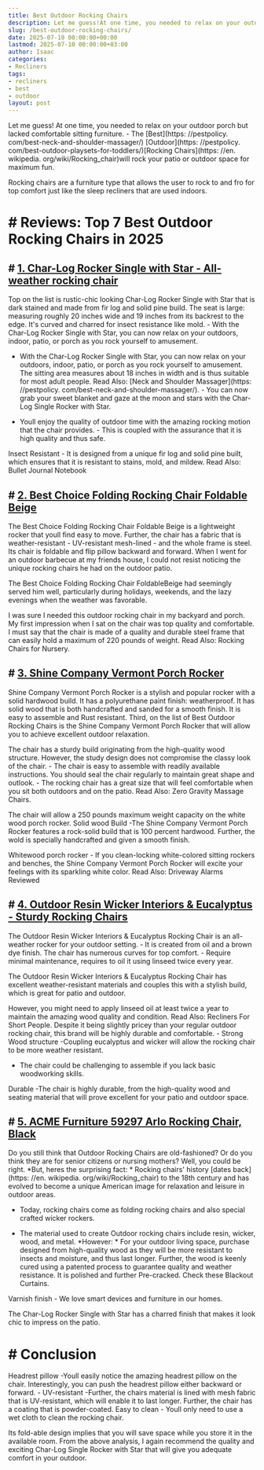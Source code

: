 ```yaml
---
title: Best Outdoor Rocking Chairs
description: Let me guess!At one time, you needed to relax on your outdoor porch but lacked comfortable sitting furniture. - The Best OutdoorRocking Chairswill rock your...
slug: /best-outdoor-rocking-chairs/
date: 2025-07-10 00:00:00+00:00
lastmod: 2025-07-10 00:00:00+03:00
author: Isaac
categories:
- Recliners
tags:
- recliners
- best
- outdoor
layout: post
---
```


Let me guess! At one time, you needed to relax on your outdoor porch but lacked comfortable sitting furniture. - The [Best](https: //pestpolicy. com/best-neck-and-shoulder-massager/) [Outdoor](https: //pestpolicy. com/best-outdoor-playsets-for-toddlers/)[Rocking Chairs](https: //en. wikipedia. org/wiki/Rocking_chair)will rock your patio or outdoor space for maximum fun.

Rocking chairs are a furniture type that allows the user to rock to and fro for top comfort just like the sleep recliners that are used indoors.

# # Reviews: Top 7 Best Outdoor Rocking Chairs in 2025

## # [1. Char-Log Rocker Single with Star - All-weather rocking chair](https://www.amazon.com/dp/B0043JBFV2/?tag=p-policy-20)

Top on the list is rustic-chic looking Char-Log Rocker Single with Star that is dark stained and made from fir log and solid pine build. The seat is large: measuring roughly 20 inches wide and 19 inches from its backrest to the edge. It's curved and charred for insect resistance like mold. - With the Char-Log Rocker Single with Star, you can now relax on your outdoors, indoor, patio, or porch as you rock yourself to amusement.

- With the Char-Log Rocker Single with Star, you can now relax on your outdoors, indoor, patio, or porch as you rock yourself to amusement. The sitting area measures about 18 inches in width and is thus suitable for most adult people. Read Also: [Neck and Shoulder Massager](https: //pestpolicy. com/best-neck-and-shoulder-massager/). - You can now grab your sweet blanket and gaze at the moon and stars with the Char-Log Single Rocker with Star.

- Youll enjoy the quality of outdoor time with the amazing rocking motion that the chair provides. - This is coupled with the assurance that it is high quality and thus safe.

Insect Resistant - It is designed from a unique fir log and solid pine built, which ensures that it is resistant to stains, mold, and mildew. Read Also: Bullet Journal Notebook

## # [2. Best Choice Folding Rocking Chair Foldable Beige](https://www.amazon.com/dp/B011JKM6TW/?tag=p-policy-20)

The Best Choice Folding Rocking Chair Foldable Beige is a lightweight rocker that youll find easy to move. Further, the chair has a fabric that is weather-resistant - UV-resistant mesh-lined - and the whole frame is steel. Its chair is foldable and flip pillow backward and forward. When I went for an outdoor barbecue at my friends house, I could not resist noticing the unique rocking chairs he had on the outdoor patio.

The Best Choice Folding Rocking Chair FoldableBeige had seemingly served him well, particularly during holidays, weekends, and the lazy evenings when the weather was favorable.

I was sure I needed this outdoor rocking chair in my backyard and porch. My first impression when I sat on the chair was top quality and comfortable. I must say that the chair is made of a quality and durable steel frame that can easily hold a maximum of 220 pounds of weight. Read Also: Rocking Chairs for Nursery.

## # [3. Shine Company Vermont Porch Rocker](https://www.amazon.com/dp/B00IVJ77UI/?tag=p-policy-20)

Shine Company Vermont Porch Rocker is a stylish and popular rocker with a solid hardwood build. It has a polyurethane paint finish: weatherproof. It has solid wood that is both handcrafted and sanded for a smooth finish. It is easy to assemble and Rust resistant. Third, on the list of Best Outdoor Rocking Chairs is the Shine Company Vermont Porch Rocker that will allow you to achieve excellent outdoor relaxation.

The chair has a sturdy build originating from the high-quality wood structure. However, the study design does not compromise the classy look of the chair. - The chair is easy to assemble with readily available instructions. You should seal the chair regularly to maintain great shape and outlook. - The rocking chair has a great size that will feel comfortable when you sit both outdoors and on the patio. Read Also: Zero Gravity Massage Chairs.

The chair will allow a 250 pounds maximum weight capacity on the white wood porch rocker. Solid wood Build -The Shine Company Vermont Porch Rocker features a rock-solid build that is 100 percent hardwood. Further, the wold is specially handcrafted and given a smooth finish.

Whitewood porch rocker - If you clean-locking white-colored sitting rockers and benches, the Shine Company Vermont Porch Rocker will excite your feelings with its sparkling white color. Read Also: Driveway Alarms Reviewed

## # [4. Outdoor Resin Wicker Interiors & Eucalyptus - Sturdy Rocking Chairs](https://www.amazon.com/dp/B00QV9V36O/?tag=p-policy-20)

The Outdoor Resin Wicker Interiors & Eucalyptus Rocking Chair is an all-weather rocker for your outdoor setting. - It is created from oil and a brown dye finish. The chair has numerous curves for top comfort. - Require minimal maintenance, requires to oil it using linseed twice every year.

The Outdoor Resin Wicker Interiors & Eucalyptus Rocking Chair has excellent weather-resistant materials and couples this with a stylish build, which is great for patio and outdoor.

However, you might need to apply linseed oil at least twice a year to maintain the amazing wood quality and condition. Read Also: Recliners For Short People. Despite it being slightly pricey than your regular outdoor rocking chair, this brand will be highly durable and comfortable. - Strong Wood structure -Coupling eucalyptus and wicker will allow the rocking chair to be more weather resistant.

- The chair could be challenging to assemble if you lack basic woodworking skills.

Durable -The chair is highly durable, from the high-quality wood and seating material that will prove excellent for your patio and outdoor space.

## # [5. ACME Furniture 59297 Arlo Rocking Chair, Black](https://www.amazon.com/dp/B01HHUG3HO/?tag=p-policy-20)

Do you still think that Outdoor Rocking Chairs are old-fashioned? Or do you think they are for senior citizens or nursing mothers? Well, you could be right. *But, heres the surprising fact: * Rocking chairs' history [dates back](https: //en. wikipedia. org/wiki/Rocking_chair) to the 18th century and has evolved to become a unique American image for relaxation and leisure in outdoor areas.

- Today, rocking chairs come as folding rocking chairs and also special crafted wicker rockers.

- The material used to create Outdoor rocking chairs include resin, wicker, wood, and metal. *However: * For your outdoor living space, purchase designed from high-quality wood as they will be more resistant to insects and moisture, and thus last longer. Further, the wood is keenly cured using a patented process to guarantee quality and weather resistance. It is polished and further Pre-cracked. Check these Blackout Curtains.

Varnish finish - We love smart devices and furniture in our homes.

The Char-Log Rocker Single with Star has a charred finish that makes it look chic to impress on the patio.

# # Conclusion

Headrest pillow -Youll easily notice the amazing headrest pillow on the chair. Interestingly, you can push the headrest pillow either backward or forward. - UV-resistant -Further, the chairs material is lined with mesh fabric that is UV-resistant, which will enable it to last longer. Further, the chair has a coating that is powder-coated. Easy to clean - Youll only need to use a wet cloth to clean the rocking chair.

Its fold-able design implies that you will save space while you store it in the available room. From the above analysis, I again recommend the quality and exciting Char-Log Single Rocker with Star that will give you adequate comfort in your outdoor.
